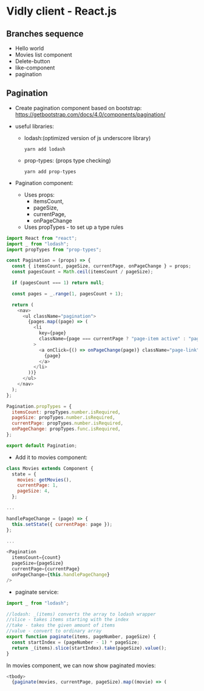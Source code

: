 # Vidly client - React.js

## Branches sequence
- Hello world
- Movies list component
- Delete-button
- like-component
- pagination

## Pagination

- Create pagination component based on bootstrap:
https://getbootstrap.com/docs/4.0/components/pagination/


- useful libraries: 
  - lodash:(optimized version of js underscore library)
    ```
    yarn add lodash
    ```
  - prop-types: (props type checking)
    ```
    yarn add prop-types
    ```

- Pagination component: 

  - Uses props: 
    - itemsCount, 
    - pageSize, 
    - currentPage, 
    - onPageChange
  - Uses propTypes - to set up a type rules


```javascript
import React from "react";
import _ from "lodash";
import propTypes from "prop-types";

const Pagination = (props) => {
  const { itemsCount, pageSize, currentPage, onPageChange } = props;
  const pagesCount = Math.ceil(itemsCount / pageSize);

  if (pagesCount === 1) return null;

  const pages = _.range(1, pagesCount + 1);

  return (
    <nav>
      <ul className="pagination">
        {pages.map((page) => (
          <li
            key={page}
            className={page === currentPage ? "page-item active" : "page-item"}
          >
            <a onClick={() => onPageChange(page)} className="page-link">
              {page}
            </a>
          </li>
        ))}
      </ul>
    </nav>
  );
};

Pagination.propTypes = {
  itemsCount: propTypes.number.isRequired,
  pageSize: propTypes.number.isRequired,
  currentPage: propTypes.number.isRequired,
  onPageChange: propTypes.func.isRequired,
};

export default Pagination;
```

- Add it to movies component:
```javascript
class Movies extends Component {
  state = {
    movies: getMovies(),
    currentPage: 1,
    pageSize: 4,
  };

...

handlePageChange = (page) => {
  this.setState({ currentPage: page });
};

...

<Pagination
  itemsCount={count}
  pageSize={pageSize}
  currentPage={currentPage}
  onPageChange={this.handlePageChange}
/>
```

- paginate service:
```javascript
import _ from "lodash";

//lodash: _(items) converts the array to lodash wrapper
//slice - takes items starting with the index
//take - takes the given amount of items
//value - convert to ordinary array
export function paginate(items, pageNumber, pageSize) {
  const startIndex = (pageNumber - 1) * pageSize;
  return _(items).slice(startIndex).take(pageSize).value();
}
```

In movies component, we can now show paginated movies:

```javascript
<tbody>
  {paginate(movies, currentPage, pageSize).map((movie) => (
```

```javascript

```